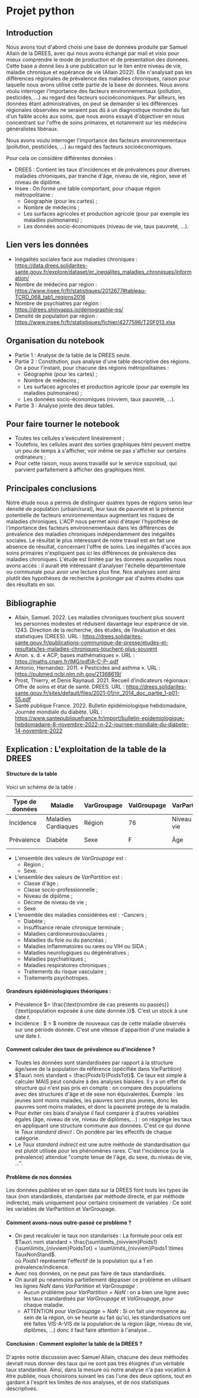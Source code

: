 # Projet python

## Introduction

Nous avons tout d'abord choisi une base de données produite par Samuel Allain de la DREES, avec qui nous avons échangé par mail et visio pour mieux comprendre le mode de production et de présentation des données. Cette base a donné lieu à une publication sur le lien entre niveau de vie, maladie chronique et espérance de vie (Allain 2022). Elle n'analysait pas les différences régionales de prévalence des maladies chroniques, raison pour laquelle nous avons utilisé cette partie de la base de données. 
Nous avons voulu interroger l'importance des facteurs environnementaux (pollution, pesticides, ...) au regard des facteurs socioéconomiques. Par ailleurs, les données étant administratives, on peut se demander si les différences régionales observées ne seraient pas dû à un diagnostique moindre du fait d'un faible accès aux soins, que nous avons essayé d'objectiver en nous concentrant sur l'offre de soins primaires, et notamment sur les médecins généralistes libéraux.

Nous avons voulu interroger l'importance des facteurs environnementaux (pollution, pesticides, ...) au regard des facteurs socioéconomiques.

Pour cela on considère différentes données :
- DREES : Contient les taux d'incidences et de prévalences pour diverses maladies chroniques, par tranche d'âge, niveau de vie, région, sexe et niveau de diplôme.
- Insee : On forme une table comportant, pour chaque région métropolitaine :
  - Géographie (pour les cartes) ;
  - Nombre de médecins ;
  - Les surfaces agricoles et production agricole (pour par exemple les maladies pulmonaires) ;
  - Les données socio-économiques (niveau de vie, taux pauvreté, ...).

## Lien vers les données
- Inégalités sociales face aux maladies chroniques : https://data.drees.solidarites-sante.gouv.fr/explore/dataset/er_inegalites_maladies_chroniques/information/
- Nombre de médecins par région : https://www.insee.fr/fr/statistiques/2012677#tableau-TCRD_068_tab1_regions2016
- Nombre de psychiatres par région : https://drees.shinyapps.io/demographie-ps/
- Densité de population par région : https://www.insee.fr/fr/statistiques/fichier/4277596/T20F013.xlsx


## Organisation du notebook

- Partie 1 : Analyse de la table de la DREES seule.
- Partie 2 : Constitution, puis analyse d'une table descriptive des régions. On a pour l'instant, pour chacune des régions métropolitaines :
  - Géographie (pour les cartes) ;
  - Nombre de médecins ;
  - Les surfaces agricoles et production agricole (pour par exemple les maladies pulmonaires) ;
  - Les données socio-économiques (nivviem, taux pauvreté, ...).
- Partie 3 : Analyse jointe des deux tables.

## Pour faire tourner le notebook

- Toutes les cellules s'exécutent linéairement ;
- Toutefois, les cellules avant des sorties graphiques html peuvent mettre un peu de temps à s'afficher, voir même ne pas s'afficher sur certains ordinateurs ;
- Pour cette raison, nous avons travaillé sur le service sspcloud, qui parvient parfaitement à afficher des graphiques html.

## Principales conclusions 

Notre étude nous a permis de distinguer quatres types de régions selon leur densité de population (urbain/rural), leur taux de pauvreté et la présence potentielle de facteurs environnementaux augmentant les risques de maladies chroniques. L'ACP nous permet ainsi d'étayer l'hypothèse de l'importance des facteurs environnementaux dans les différences de prévalence des maladies chroniques indépendamment des inégalités sociales. 
Le résultat le plus intéressant de notre travail est en fait une absence de résultat, concernant l'offre de soins. Les inégalités d'accès aux soins primaires n'expliquent pas ici les différences de prévalence des maladies chroniques. 
L'étude est limitée par les données auxquelles nous avons accès : il aurait été intéressant d'analyser l'échelle départementale ou communale pour avoir une lecture plus fine. Nos analyses sont ainsi plutôt des hypothèses de recherche à prolonger par d'autres études que des résultats en soi. 
## Bibliographie

- Allain, Samuel. 2022. Les maladies chroniques touchent plus souvent les personnes modestes et réduisent davantage leur espérance de vie. 1243. Direction de la recherche, des études, de l’évaluation et des statistiques (DREES). URL : https://drees.solidarites-sante.gouv.fr/publications-communique-de-presse/etudes-et-resultats/les-maladies-chroniques-touchent-plus-souvent
- Anon. s. d. « ACP, bases mathématiques ». URL : https://maths.cnam.fr/IMG/pdf/A-C-P-.pdf
- Antonio, Hernandez. 2011. « Pesticides and asthma ». URL : https://pubmed.ncbi.nlm.nih.gov/21368619/
- Prost, Thierry, et Denis Raynaud. 2021. Recueil d’indicateurs régionaux : Offre de soins et état de santé. DREES. URL : https://drees.solidarites-sante.gouv.fr/sites/default/files/2021-01/rir_2014_doc_partie_1-p01-55.pdf
- Santé publique France. 2022. Bulletin épidémiologique hebdomadaire, Journée mondiale du diabète. URL : https://www.santepubliquefrance.fr/import/bulletin-epidemiologique-hebdomadaire-8-novembre-2022-n-22-journee-mondiale-du-diabete-14-novembre-2022

## Explication : L'exploitation de la table de la DREES

#### Structure de la table

Voici un schéma de la table :

| Type de données | Maladie             | VarGroupage | ValGroupage | VarPartition  | ValPartition | Poids1     | PoidsTot    | TauxNonStand | TauxStandDir | TauxStandIndir |
|-----------------|---------------------|-------------|-------------|---------------|--------------|------------|-------------|--------------|--------------|----------------|
| Incidence       | Maladies Cardiaques | Région      | 76          | Niveau de vie | 7            | Nb malades | Nb gens tot | XXX          | XXX          | XXX            |
| Prévalence      | Diabète             | Sexe        | F           | Âge           | 50-59        | Nb malades | Nb gens tot | XXX          | XXX          | XXX            |

- L'ensemble des valeurs de _VarGroupage_ est :
   - Région ;
   - Sexe.
- L'ensemble des valeurs de _VarPartition_ est :
   - Classe d'âge ;
   - Classe socio-professionnelle ;
   - Niveau de diplôme ;
   - Décime de niveau de vie ;
   - Sexe.
- L'ensemble des maladies considérées est :
   -Cancers ;
   - Diabète ;
   - Insuffisance rénale chronique terminale ;
   - Maladies cardioneurovasculaires ;
   - Maladies du foie ou du pancréas ;
   - Maladies inflammatoires ou rares ou VIH ou SIDA ;
   - Maladies neurologiques ou dégénératives ;
   - Maladies psychiatriques ;
   - Maladies respiratoires chroniques ;
   - Traitements du risque vasculaire ;
   - Traitements psychotropes.

#### Grandeurs épidémiologiques théoriques :
- Prévalence $= \frac{\text{nombre de cas présents ou passés}}{\text{population exposée à une date donnée }}$. C'est un stock à une date $t$.
- Incidence : $ = $ nombre de nouveaux cas de cette maladie observés sur une période donnée. C'est une vitesse d'apparition d'une maladie à une date $t$.

#### Comment calculer des taux de prévalence ou d'incidence ?

- Toutes les données sont standardisées par rapport à la structure âge/sexe de la population de référence (spécifiée dans VarPartition)
- $Taux\ non\ standard = \frac{Poids1}{PoidsTot}$. Ce taux est simple à calculer MAIS peut conduire à des analyses biaisées. Il y a un effet de structure qui n'est pas pris en compte : on compare des populations avec des structures d'âge et de sexe non équivalentes. Exemple : les jeunes sont moins malades, les pauvres sont plus jeunes, donc les pauvres sont moins malades, et donc la pauvreté protège de la maladie. 
- Pour éviter ces biais d'analyse il faut comparer à d'autres variables égales (âge, niveau de vie, niveau de diplômes,...) : on réagrège les taux en appliquant une structure commune aux données. C'est ce qui donne le $Taux\ standard\ direct$ : On pondère par les effectifs de chaque catégorie. 
- Le $Taux\ standard\ indirect$ est une autre méthode de standardisation qui est plutôt utilisée pour les phénomènes rares. C'est l'incidence (ou la prévalence) attendue "compte tenue de l'âge, du sexe, du niveau de vie, ...".

#### Problème de nos données

Les données publiées et en open data sur la DREES font touts les types de taux (non standardisés, standarisés par méthode directe, et par méthode indirecte), mais uniquement pour certains croisement de variables : Ce sont les variables de VarPartition et VarGroupage.

#### Comment avons-nous outre-passé ce problème ?

- On peut recalculer le taux non standarisés : La formule pour cela est $Taux\ non\ standard = \frac{\sum\limits_{nivviem}Poids1}{\sum\limits_{nivviem}PoidsTot} = \sum\limits_{nivviem}Poids1 \times TauxNonStand$. \
où $Poids1$ représente l'effectif de la population qui a 1 en prévalence/indicence. 
- Avec nos données, on ne peut pas faire de taux standardisés.
- On aurait pu néanmoins partiellement dépasser ce problème en utilisant les lignes $NaN$ dans $VarPartition$ et $VarGroupage$ :
    - Aucun problème pour $VarPartition = NaN$ : on a bien une ligne avec les taux standardisés par $VarGroupage$ et $ValGroupage$, pour chaque maladie.
    - ATTENTION pour $VarGroupage = NaN$ : Si on fait une moyenne au sein de la région, on se heurte au fait qu'ici, les standardisations ont été faites VIS-A-VIS de la population de la région (âge, niveau de vie, diplômes, ...) donc il faut faire attention à l'analyse...
    
#### Conclusion : Comment exploiter la table de la DREES ?

D'après notre discussion avec Samuel Allain, chacune des deux méthodes devrait nous donner des taux qui ne sont pas très éloignés d'un véritable taux standardisé. Ainsi, dans la mesure où notre analyse n'a pas vocation à être publiée, nous choisirons suivant les cas l'une des deux options, tout en gardant à l'esprit les limites de nos analyses, et de nos statistiques descriptives.


